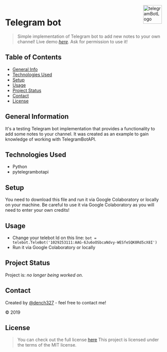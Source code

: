 <img src="https://cs50.com.ua/image/catalog/telegram-bot.png" alt="telegramBotLogo" title="telegramBotLogo" align="right" height="60" />

# Telegram bot
> Simple implementation of Telegram bot to add new notes to your own channel!
> Live demo [_here_](https://colab.research.google.com/drive/19Nw50AQVxSAbN3H_kMkze-5WNBKfvrQN).
> Ask for permission to use it!

## Table of Contents
* [General Info](#general-information)
* [Technologies Used](#technologies-used)
* [Setup](#setup)
* [Usage](#usage)
* [Project Status](#project-status)
* [Contact](#contact)
* [License](#license)


## General Information
It's a testing Telegram bot implementation that provides a functionality to add some notes to your channel.
It was created as an example to gain knowledge of working with TelegramBotAPI.


## Technologies Used
- Python
- pytelegrambotapi


## Setup
You need to download this file and run it via Google Colaboratory or locally on your machine. 
Be careful to use it via Google Colaboratory as you will need to enter your own credits!

## Usage
- Change your telebot Id on this line:
`bot = telebot.TeleBot('1029253111:AAG-6Ju6oOSbcaNdvy-WESfeSQK0Rd5cX8I')`
- Run it via Google Colaboratory or locally 

## Project Status
Project is: _no longer being worked on_.


## Contact
Created by [@dench327](https://linkedin.com/in/https://www.linkedin.com/in/denis-semko-551b91191) - feel free to contact me!

© 2019


## License
> You can check out the full license [here](https://github.com/DenisSemko/TelegramBot/blob/master/LICENSE.md)
This project is licensed under the terms of the MIT license.
